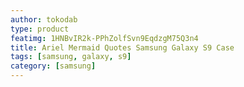 ```yaml
---
author: tokodab
type: product
featimg: 1HNBvIR2k-PPhZolfSvn9EqdzgM75Q3n4
title: Ariel Mermaid Quotes Samsung Galaxy S9 Case
tags: [samsung, galaxy, s9]
category: [samsung]
---
```

